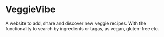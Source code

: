 # VeggieVibe
 A website to add, share and discover new veggie recipes. With the functionality to search by ingredients or tagas, as vegan, gluten-free etc.
